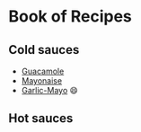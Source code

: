 # Book of Recipes

## Cold sauces
* [Guacamole](guacamole.md)
* [Mayonaise](mayo.md)
* [Garlic-Mayo](garlic-mayo.md) :smile:

## Hot sauces
